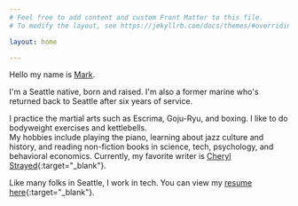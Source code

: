 ```yaml
---
# Feel free to add content and custom Front Matter to this file.
# To modify the layout, see https://jekyllrb.com/docs/themes/#overriding-theme-defaults

layout: home

---
```


Hello my name is [Mark](mailto:markabonicillo@gmail.com). 

I'm a Seattle native, born and raised. I'm also a former marine who's returned back to Seattle after six years of service. 

I practice the martial arts such as Escrima, Goju-Ryu, and boxing. I like to do bodyweight exercises and kettlebells.  
My hobbies include playing the piano, learning about jazz culture and history, and reading non-fiction books in science, tech, psychology, and behavioral economics. 
Currently, my favorite writer is [Cheryl Strayed](http://www.cherylstrayed.com/tiny_beautiful_things_114549.htm){:target="_blank"}.

Like many folks in Seattle, I work in tech. You can view my [resume here](https://standardresume.co/r/markbonicillo){:target="_blank"}.
